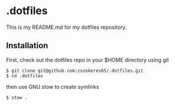 # .dotfiles
This is my README.md for my dotfiles repository.

## Installation

First, check out the dotfiles repo in your $HOME directory using git

```
$ git clone git@github.com:zszekeres65/.dotfiles.git
$ cd .dotfiles
```

then use GNU stow to create symlinks

```
$ stow .
``` 
